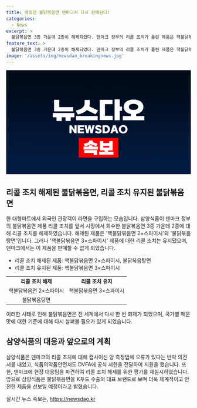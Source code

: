 ```yaml
---
title: 매웠던 불닭볶음면 덴마크서 다시 판매된다!
categories:
  - News
excerpt: >
  불닭볶음면 3종 가운데 2종이 해제되었다. 덴마크 정부의 리콜 조치가 풀린 제품은 핵불닭볶음면 2×스파이시와 불닭볶음탕면이며, 판매가 재개되었다. 그러나 가장 매운 핵불닭볶음면 3×스파이시는 여전히 리콜 조치가 유지되어 덴마크에서는 판매되지 않는다. 이에 대한 관련 소식이 세계적으로 보도되며, 불닭볶음면은 전 세계 소비자들의 이목을 끄는 상품으로 자리매김하고 있다. 또한, 삼양식품은 관련된 측정법 오류를 반박하고, 식약처가 대응을 위해 대응팀을 파견하는 등 대응에 나섰다. 해당 이슈를 통해 국가별 매운맛 기준을 다시 살펴볼 것이라고 밝혔다.
feature_text: >
  불닭볶음면 3종 가운데 2종이 해제되었다. 덴마크 정부의 리콜 조치가 풀린 제품은 핵불닭볶음면 2×스파이시와 불닭볶음탕면이며, 판매가 재개되었다. 그러나 가장 매운 핵불닭볶음면 3×스파이시는 여전히 리콜 조치가 유지되어 덴마크에서는 판매되지 않는다. 이에 대한 관련 소식이 세계적으로 보도되며, 불닭볶음면은 전 세계 소비자들의 이목을 끄는 상품으로 자리매김하고 있다. 또한, 삼양식품은 관련된 측정법 오류를 반박하고, 식약처가 대응을 위해 대응팀을 파견하는 등 대응에 나섰다. 해당 이슈를 통해 국가별 매운맛 기준을 다시 살펴볼 것이라고 밝혔다.
image: '/assets/img/newsdao_breakingnews.jpg'
---
```


<p><img src="/assets/img/newsdao_breakingnews.jpg" alt="pcversion 속보" /></p>

<h2 data-ke-size="size26">리콜 조치 해제된 불닭볶음면, 리콜 조치 유지된 불닭볶음면</h2>

<p data-ke-size="size16">한 대형마트에서 외국인 관광객이 라면을 구입하는 모습입니다. 삼양식품이 덴마크 정부의 불닭볶음면 제품 리콜 조치를 앞서 시장에서 회수한 불닭볶음면 3종 가운데 2종에 대해 리콜 조치를 해제하였습니다. 해제된 제품은 '핵불닭볶음면 2×스파이시'와 '불닭볶음탕면'입니다. 그러나 '핵불닭볶음면 3×스파이시' 제품에 대한 리콜 조치는 유지됐으며, 덴마크에서는 이 제품을 판매할 수 없게 되었습니다.</p>

<ul>
<li>리콜 조치 해제된 제품: 핵불닭볶음면 2×스파이시, 불닭볶음탕면</li>
<li>리콜 조치 유지된 제품: 핵불닭볶음면 3×스파이시</li>
</ul>

<table>
  <tr>
    <td style="text-align: center; height: 17px;"><b>리콜 조치 해제</b></td>
    <td style="text-align: center; height: 17px;"><b>리콜 조치 유지</b></td>
  </tr>
  <tr>
    <td style="text-align: center; height: 17px;">핵불닭볶음면 2×스파이시</td>
    <td style="text-align: center; height: 17px;">핵불닭볶음면 3×스파이시</td>
  </tr>
  <tr>
    <td style="text-align: center; height: 17px;">불닭볶음탕면</td>
    <td style="text-align: center; height: 17px;"></td>
  </tr>
</table>

<p data-ke-size="size16">이러한 사태로 인해 불닭볶음면은 전 세계에서 다시 한 번 화제가 되었으며, 국가별 매운맛에 대한 기준에 대해 다시 살펴볼 필요가 있게 되었습니다.</p>

<h2 data-ke-size="size26">삼양식품의 대응과 앞으로의 계획</h2>

<p data-ke-size="size16">삼양식품은 덴마크의 리콜 조치에 대해 캡사이신 양 측정법에 오류가 있다는 반박 의견서를 내었고, 식품의약품안전처도 DVFA에 공식 서한을 전달하여 지원을 했습니다. 또한, 덴마크에 현장 대응팀을 파견하여 리콜 조치 해제를 위한 평가를 재실시하였습니다. 앞으로 삼양식품은 불닭볶음면을 K푸드 수출의 대표 브랜드로 보며 더욱 체계적이고 안전한 제품을 선보일 예정이라고 밝혔습니다.</p>
실시간 뉴스 속보는, <a href="https://newsdao.kr" rel="dofollow">https://newsdao.kr</a>


